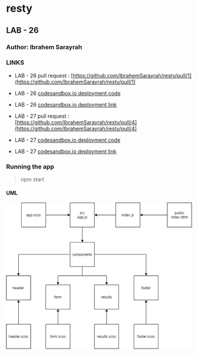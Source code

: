 # resty

## LAB - 26

### Author: Ibrahem Sarayrah

### LINKS

* LAB - 26 pull request : [https://github.com/IbrahemSarayrah/resty/pull/1](https://github.com/IbrahemSarayrah/resty/pull/1)

* LAB - 26 [codesandbox.io deployment code](https://codesandbox.io/s/flamboyant-tree-o2bun)

* LAB - 26 [codesandbox.io deployment link](https://o2bun.csb.app/)

* LAB - 27 pull request : [https://github.com/IbrahemSarayrah/resty/pull/4](https://github.com/IbrahemSarayrah/resty/pull/4)

* LAB - 27 [codesandbox.io deployment code](https://codesandbox.io/s/zealous-haze-pf7s0)

* LAB - 27 [codesandbox.io deployment link](https://pf7s0.csb.app/)

### Running the app

>
> npm start
>

#### UML

![lab-26](./UML/lab-26.png)

